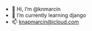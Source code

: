 - 👋 Hi, I’m @knmarcin
- 🌱 I’m currently learning django
- 📫 knapmarcin@icloud.com

<!---
knmarcin/knmarcin is a ✨ special ✨ repository because its `README.md` (this file) appears on your GitHub profile.
You can click the Preview link to take a look at your changes.
--->
